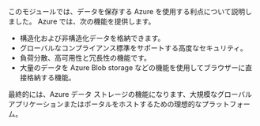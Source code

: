 このモジュールでは、データを保存する Azure を使用する利点について説明しました。 Azure では、次の機能を提供します。

- 構造化および非構造化データを格納できます。
- グローバルなコンプライアンス標準をサポートする高度なセキュリティ。
- 負荷分散、高可用性と冗長性の機能です。
- 大量のデータを Azure Blob storage などの機能を使用してブラウザーに直接格納する機能。

最終的には、Azure データ ストレージの機能になります、大規模なグローバル アプリケーションまたはポータルをホストするための理想的なプラットフォーム。